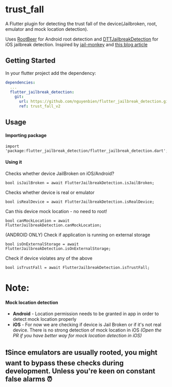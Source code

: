 
# trust_fall

A Flutter plugin for detecting the trust fall of the device(Jailbroken, root, emulator and mock location detection).

Uses [RootBeer](https://github.com/scottyab/rootbeer) for Android root detection and [DTTJailbreakDetection](https://github.com/thii/DTTJailbreakDetection) for iOS jailbreak detection.
Inspired by [jail-monkey](https://github.com/GantMan/jail-monkey) and [this blog article](http://blog.geomoby.com/2015/01/25/how-to-avoid-getting-your-location-based-app-spoofed/) 

## Getting Started

In your flutter project add the dependency:

```yml
dependencies:
  ...
  flutter_jailbreak_detection:
    git:
      url: https://github.com/nguyenbien/flutter_jailbreak_detection.git
      ref: trust_fall_v2
```


## Usage
#### Importing package
```
import 'package:flutter_jailbreak_detection/flutter_jailbreak_detection.dart';
```
#### Using it

Checks whether device JailBroken on iOS/Android?
```
bool isJailBroken = await FlutterJailbreakDetection.isJailBroken;
```
Checks whether device is real or emulator
```
bool isRealDevice = await FlutterJailbreakDetection.isRealDevice;
```
Can this device mock location - no need to root!
```
bool canMockLocation = await FlutterJailbreakDetection.canMockLocation;
```
(ANDROID ONLY) Check if application is running on external storage
```
bool isOnExternalStorage = await FlutterJailbreakDetection.isOnExternalStorage;
```
Check if device violates any of the above
```
bool isTrustFall = await FlutterJailbreakDetection.isTrustFall;
```

# Note:
#### Mock location detection
* **Android** - Location permission needs to be granted in app in order to detect mock location properly
* **iOS** - For now we are checking if device is Jail Broken or if it's not real device. There is no strong detection of mock location in iOS *(Open the PR if you have better way for mock location detection in iOS)*

## ❗Since emulators are usually rooted, you might want to bypass these checks during development. Unless you're keen on constant false alarms ⏰